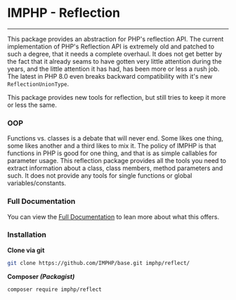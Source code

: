 # IMPHP - Reflection
___

This package provides an abstraction for PHP's reflection API. The current implementation of PHP's Reflection API is extremely old and patched to such a degree, that it needs a complete overhaul. It does not get better by the fact that it already seams to have gotten very little attention during the years, and the little attention it has had, has been more or less a rush job. The latest in PHP 8.0 even breaks backward compatibility with it's new `ReflectionUnionType`.

This package provides new tools for reflection, but still tries to keep it more or less the same.

### __OOP__

Functions vs. classes is a debate that will never end. Some likes one thing, some likes another and a third likes to mix it. The policy of IMPHP is that functions in PHP is good for one thing, and that is as simple callables for parameter usage. This reflection package provides all the tools you need to extract information about a class, class members, method parameters and such. It does not provide any tools for single functions or global variables/constants.

### Full Documentation

You can view the [Full Documentation](docs/reflect.md) to lean more about what this offers.

### Installation

__Clone via git__

```sh
git clone https://github.com/IMPHP/base.git imphp/reflect/
```

__Composer _(Packagist)___

```sh
composer require imphp/reflect
```
